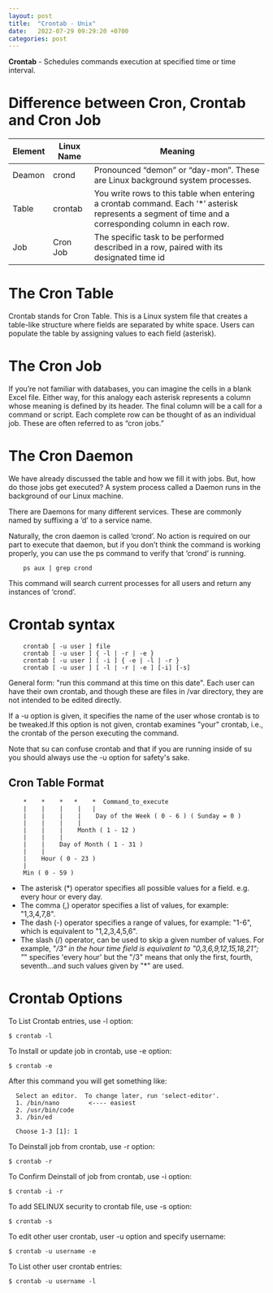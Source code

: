 ```yaml
---
layout: post
title:  "Crontab - Unix"
date:   2022-07-29 09:29:20 +0700
categories: post
---
```


**Crontab** - Schedules commands execution at specified time or time interval.

# Difference between Cron, Crontab and Cron Job

|    Element   | Linux Name  |         Meaning         |
|--------------|-------------|--------------------------------------------------------------------------------------|
|    Deamon    | crond       | Pronounced “demon” or “day-mon”. These are Linux background system processes.        |
|    Table     | crontab     | You write rows to this table when entering a crontab command. Each ‘\*’ asterisk represents a segment of time and a corresponding column in each row.       |
|    Job       | Cron Job    | The specific task to be performed described in a row, paired with its designated time id |

# The Cron Table

Crontab stands for Cron Table. This is a Linux system file that creates a table-like structure where fields are separated by white space. Users can populate the table by assigning values to each field (asterisk).

# The Cron Job

If you’re not familiar with databases, you can imagine the cells in a blank Excel file. Either way, for this analogy each asterisk represents a column whose meaning is defined by its header. The final column will be a call for a command or script. Each complete row can be thought of as an individual job. These are often referred to as “cron jobs.”

# The Cron Daemon

We have already discussed the table and how we fill it with jobs. But, how do those jobs get executed? A system process called a Daemon runs in the background of our Linux machine.

There are Daemons for many different services. These are commonly named by suffixing a ‘d’ to a service name.

Naturally, the cron daemon is called ‘crond’. No action is required on our part to execute that daemon, but if you don’t think the command is working properly, you can use the ps command to verify that ‘crond’ is running.

        ps aux | grep crond
        
This command will search current processes for all users and return any instances of ‘crond’.


# Crontab syntax


        crontab [ -u user ] file
        crontab [ -u user ] { -l | -r | -e }
        crontab [ -u user ] [ -i ] { -e | -l | -r }
        crontab [ -u user ] [ -l | -r | -e ] [-i] [-s]
        
General form: "run this command at this time on this date". Each user can have their own crontab, and though these are files in /var directory, they are not intended to be edited directly.

If a -u option is given, it specifies the name of the user whose crontab is to be tweaked.If this option is not given, crontab examines "your" crontab, i.e., the crontab of the person executing the command.

Note that su can confuse crontab and that if you are running inside of su you should always use the -u option for safety's sake.

## Cron Table Format

        *    *    *   *    *  Command_to_execute
        |    |    |    |   |       
        |    |    |    |    Day of the Week ( 0 - 6 ) ( Sunday = 0 )
        |    |    |    |
        |    |    |    Month ( 1 - 12 )
        |    |    |
        |    |    Day of Month ( 1 - 31 )
        |    |
        |    Hour ( 0 - 23 )
        |
        Min ( 0 - 59 )


- The asterisk (*) operator specifies all possible values for a field. e.g. every hour or every day.
- The comma (,) operator specifies a list of values, for example: "1,3,4,7,8".
- The dash (-) operator specifies a range of values, for example: "1-6", which is equivalent to "1,2,3,4,5,6".
- The slash (/) operator, can be used to skip a given number of values. For example, "*/3" in the hour time field is equivalent to "0,3,6,9,12,15,18,21"; "*" specifies 'every hour' but the "/3" means that only the first, fourth, seventh...and such values given by "*" are used.


# Crontab Options

To List Crontab entries, use -l option:

    $ crontab -l
    
To Install or update job in crontab, use -e option:

    $ crontab -e

After this command you will get something like:

      Select an editor.  To change later, run 'select-editor'.
      1. /bin/nano        <---- easiest
      2. /usr/bin/code
      3. /bin/ed

      Choose 1-3 [1]: 1

To Deinstall job from crontab, use -r option:

    $ crontab -r
    
To Confirm Deinstall of job from crontab, use -i option:

    $ crontab -i -r
To add SELINUX security to crontab file, use -s option:

    $ crontab -s
To edit other user crontab, user -u option and specify username:

    $ crontab -u username -e
To List other user crontab entries:

    $ crontab -u username -l
    
